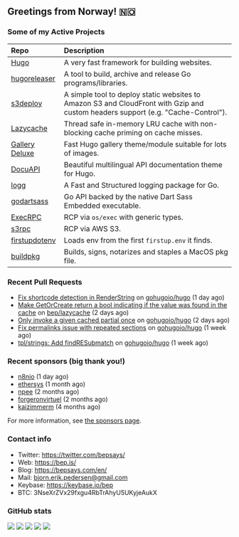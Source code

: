 ## Greetings from Norway! 🇳🇴

### Some of my Active Projects

| Repo  | Description |
| :---------------------------------------- | :------------------------------------------- |
| [Hugo](https://github.com/gohugoio/hugo)  | A very fast framework for building websites. |
| [hugoreleaser](https://github.com/gohugoio/hugoreleaser)  | A tool to build, archive and release Go programs/libraries.  |
| [s3deploy](https://github.com/bep/s3deploy)  | A simple tool to deploy static websites to Amazon S3 and CloudFront with Gzip and custom headers support (e.g. "Cache-Control").|
| [Lazycache](https://github.com/bep/lazycache)  | Thread safe in-memory LRU cache with non-blocking cache priming on cache misses.  |
| [Gallery Deluxe](https://github.com/bep/gallerydeluxe)  | Fast Hugo gallery theme/module suitable for lots of images.  |
| [DocuAPI](https://github.com/bep/docuapi)  | Beautiful multilingual API documentation theme for Hugo.  |
| [logg](https://github.com/bep/logg)  | A Fast and Structured logging package for Go.  |
| [godartsass](https://github.com/bep/godartsass)  | Go API backed by the native Dart Sass Embedded executable. |
| [ExecRPC](https://github.com/bep/execrpc)  | RCP via `os/exec` with generic types.  |
| [s3rpc](https://github.com/bep/s3rpc)  | RCP via AWS S3. |
| [firstupdotenv](https://github.com/bep/firstupdotenv)  | Loads env from the first `firstup.env` it finds. |
| [buildpkg](https://github.com/bep/buildpkg)  | Builds, signs, notarizes and staples a MacOS pkg file. |


### Recent Pull Requests

- [Fix shortcode detection in RenderString](https://github.com/gohugoio/hugo/pull/10655) on [gohugoio/hugo](https://github.com/gohugoio/hugo) (1 day ago)
- [Make GetOrCreate return a bool indicating if the value was found in the cache](https://github.com/bep/lazycache/pull/4) on [bep/lazycache](https://github.com/bep/lazycache) (2 days ago)
- [Only invoke a given cached partial once](https://github.com/gohugoio/hugo/pull/10652) on [gohugoio/hugo](https://github.com/gohugoio/hugo) (2 days ago)
- [Fix permalinks issue with repeated sections](https://github.com/gohugoio/hugo/pull/10627) on [gohugoio/hugo](https://github.com/gohugoio/hugo) (1 week ago)
- [tpl/strings: Add findRESubmatch](https://github.com/gohugoio/hugo/pull/10626) on [gohugoio/hugo](https://github.com/gohugoio/hugo) (1 week ago)

### Recent sponsors (big thank you!)

- [n8nio](https://github.com/n8nio) (1 day ago)
- [ethersys](https://github.com/ethersys) (1 month ago)
- [npee](https://github.com/npee) (2 months ago)
- [forgeronvirtuel](https://github.com/forgeronvirtuel) (2 months ago)
- [kaizimmerm](https://github.com/kaizimmerm) (4 months ago)

For more information, see [the sponsors page](https://github.com/sponsors/bep/).

### Contact info
- Twitter: https://twitter.com/bepsays/
- Web: https://bep.is/
- Blog: https://bepsays.com/en/
- Mail: bjorn.erik.pedersen@gmail.com
- Keybase: https://keybase.io/bep
- BTC: 3NseXrZVx29fxgu4RbTrAhyU5UKyjeAukX


### GitHub stats

![](https://github-profile-summary-cards.vercel.app/api/cards/profile-details?username=bep&theme=github)
![](https://github-profile-summary-cards.vercel.app/api/cards/repos-per-language?username=bep&theme=github)
![](https://github-profile-summary-cards.vercel.app/api/cards/most-commit-language?username=bep&theme=github)
![](https://github-profile-summary-cards.vercel.app/api/cards/stats?username=bep&theme=github)
![](https://github-profile-summary-cards.vercel.app/api/cards/productive-time?username=bep&theme=github)
